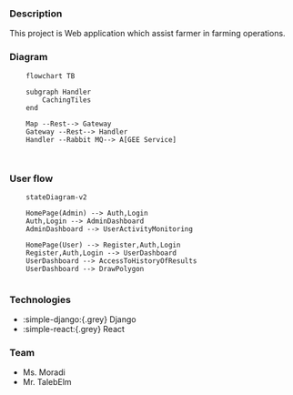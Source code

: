 ### Description
This project is Web application which assist farmer in farming operations.

### Diagram


``` mermaid
    flowchart TB
    
    subgraph Handler
        CachingTiles
    end

    Map --Rest--> Gateway
    Gateway --Rest--> Handler
    Handler --Rabbit MQ--> A[GEE Service]

    
``` 


### User flow

```mermaid
    stateDiagram-v2

    HomePage(Admin) --> Auth,Login
    Auth,Login --> AdminDashboard
    AdminDashboard --> UserActivityMonitoring

    HomePage(User) --> Register,Auth,Login
    Register,Auth,Login --> UserDashboard
    UserDashboard --> AccessToHistoryOfResults
    UserDashboard --> DrawPolygon


```

### Technologies

* :simple-django:{.grey} Django
* :simple-react:{.grey} React


### Team
* Ms. Moradi
* Mr. TalebElm